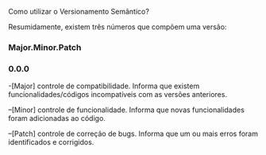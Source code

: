 Como utilizar o Versionamento Semântico?

Resumidamente, existem três números que compõem uma versão:

### Major.Minor.Patch 
### 0.0.0

-[Major] controle de compatibilidade. Informa que existem funcionalidades/códigos incompatíveis com as versões anteriores.

–[Minor] controle de funcionalidade. Informa que novas funcionalidades foram adicionadas ao código.

–[Patch] controle de correção de bugs. Informa que um ou mais erros foram identificados e corrigidos.